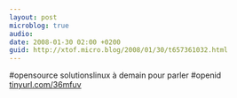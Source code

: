 ```yaml
---
layout: post
microblog: true
audio: 
date: 2008-01-30 02:00 +0200
guid: http://xtof.micro.blog/2008/01/30/t657361032.html
---
```

#opensource solutionslinux à demain pour parler #openid [tinyurl.com/36mfuv](http://tinyurl.com/36mfuv)
